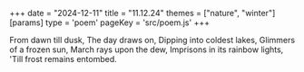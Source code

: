 +++
date = "2024-12-11"
title = "11.12.24"
themes = ["nature", "winter"]
[params]
  type = 'poem'
  pageKey = 'src/poem.js'
+++

From dawn till dusk,
The day draws on,
Dipping into coldest lakes,
Glimmers of a frozen sun,
March rays upon the dew,
Imprisons in its rainbow lights,
'Till frost remains entombed.
